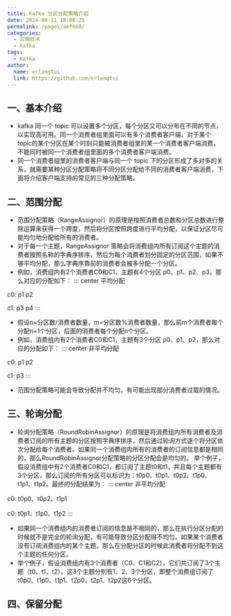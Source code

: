 ```yaml
---
title: Kafka 分区分配策略介绍
date: 2024-08-11 18:08:25
permalink: /pages/aef660/
categories:
  - 后端技术
  - Kafka
tags:
  - Kafka
author: 
  name: erlangtui
  link: https://github.com/erlangtui
---
```


## 一、基本介绍
* kafka 同一个 topic 可以设置多个分区，每个分区又可以分布在不同的节点，以实现高可用。同一个消费者组里面可以有多个消费者客户端，对于某个topic的某个分区在某个时刻只能被消费者组里的某一个消费者客户端消费，不能同时被同一个消费者组里面的多个消费者客户端消费。
* 同一个消费者组里的消费者客户端与同一个 topic 下的分区形成了多对多的关系，就需要某种分区分配策略将不同分区分配给不同的消费者客户端消费，下面将介绍客户端支持的常见的三种分配策略。

## 二、范围分配

* 范围分配策略（RangeAssignor）的原理是按照消费者总数和分区总数进行整除运算来获得一个跨度，然后将分区按照跨度进行平均分配，以保证分区尽可能均匀地分配给所有的消费者。
* 对于每一个主题，RangeAssignor 策略会将消费组内所有订阅这个主题的消费者按照名称的字典序排序，然后为每个消费者划分固定的分区范围，如果不够平均分配，那么字典序靠前的消费者会被多分配一个分区。
* 例如，消费组内有2个消费者C0和C1，主题有4个分区 p0、p1、p2、p3，那么对应的分配如下：
::: center
平均分配

c0: p1   p2 

c1: p3   p4 
:::
* 假设n=分区数/消费者数量，m=分区数%消费者数量，那么前m个消费者每个分配n+1个分区，后面的消费者每个分配n个分区。
* 例如，消费组内有2个消费者C0和C1，主题有3个分区 p0、p1、p2，那么对应的分配如下：
::: center
非平均分配

c0: p1  p2 

c1: p3 
:::
* 范围分配策略可能会导致分配并不均匀，有可能出现部分消费者过载的情况。

## 三、轮询分配
* 轮询分配策略（RoundRobinAssignor）的原理是将消费组内所有消费者及消费者订阅的所有主题的分区按照字典序排序，然后通过轮询方式逐个将分区依次分配给每个消费者。如果同一个消费组内所有的消费者的订阅信息都是相同的，那么RoundRobinAssignor分配策略的分区分配会是均匀的。
举个例子，假设消费组中有2个消费者C0和C1，都订阅了主题t0和t1，并且每个主题都有3个分区，那么订阅的所有分区可以标识为：t0p0、t0p1、t0p2、t1p0、t1p1、t1p2。最终的分配结果为：
::: center
非平均分配

c0: t0p0、t0p2、t1p1

c0: t0p1、t1p0、t1p2
:::
* 如果同一个消费组内的消费者订阅的信息是不相同的，那么在执行分区分配的时候就不是完全的轮询分配，有可能导致分区分配得不均匀。如果某个消费者没有订阅消费组内的某个主题，那么在分配分区的时候此消费者将分配不到这个主题的任何分区。
* 举个例子，假设消费组内有3个消费者（C0、C1和C2），它们共订阅了3个主题（t0、t1、t2），这3个主题分别有1、2、3个分区，即整个消费组订阅了t0p0、t1p0、t1p1、t2p0、t2p1、t2p2这6个分区。


## 四、保留分配

